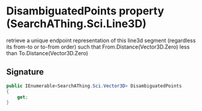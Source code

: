 # DisambiguatedPoints property (SearchAThing.Sci.Line3D)
retrieve a unique endpoint representation of this line3d segment (regardless its from-to or to-from order)
            such that From.Distance(Vector3D.Zero) less than To.Distance(Vector3D.Zero)

## Signature
```csharp
public IEnumerable<SearchAThing.Sci.Vector3D> DisambiguatedPoints
{
    get;
}
```
